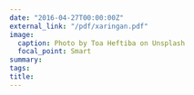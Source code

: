 ```yaml
---
date: "2016-04-27T00:00:00Z"
external_link: "/pdf/xaringan.pdf"
image:
  caption: Photo by Toa Heftiba on Unsplash
  focal_point: Smart
summary: 
tags:
title:
---
```

